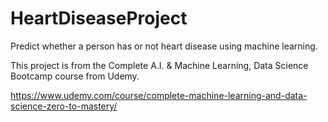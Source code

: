 # HeartDiseaseProject
Predict whether a person has or not heart disease using machine learning.

This project is from the Complete A.I. & Machine Learning, Data Science Bootcamp course from Udemy.

https://www.udemy.com/course/complete-machine-learning-and-data-science-zero-to-mastery/
